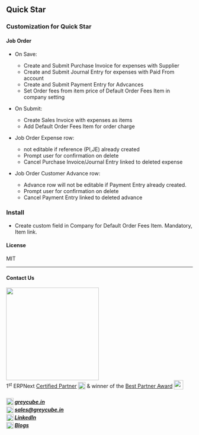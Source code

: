 ## Quick Star

### Customization for Quick Star

#### Job Order

- On Save:
  - Create and Submit Purchase Invoice for expenses with Supplier
  - Create and Submit Journal Entry for expenses with Paid From account
  - Create and Submit Payment Entry for Advcances
  - Set Order fees from item price of Default Order Fees Item in company setting
- On Submit:

  - Create Sales Invoice with expenses as items
  - Add Default Order Fees Item for order charge

- Job Order Expense row:

  - not editable if reference (PI,JE) already created
  - Prompt user for confirmation on delete
  - Cancel Purchase Invoice/Journal Entry linked to deleted expense

- Job Order Customer Advance row:

  - Advance row will not be editable if Payment Entry already created.
  - Prompt user for confirmation on delete
  - Cancel Payment Entry linked to deleted advance

### Install

- Create custom field in Company for Default Order Fees Item. Mandatory, Item link.

#### License

MIT

<hr>

#### Contact Us  

<a href="https://greycube.in"><img src="https://greycube.in/files/greycube_logo09eade.jpg" width="250" height="auto"></a> <br>
1<sup>st</sup> ERPNext [Certified Partner](https://frappe.io/api/method/frappe.utils.print_format.download_pdf?doctype=Certification&name=PARTCRTF00002&format=Partner%20Certificate&no_letterhead=0&letterhead=Blank&settings=%7B%7D&_lang=en#toolbar=0)
<sub> <img src="https://greycube.in/files/certificate.svg" width="20" height="20"> </sub>
& winner of the [Best Partner Award](https://frappe.io/partners/india/greycube-technologies) <sub> <img src="https://greycube.in/files/award.svg" width="25" height="25"> </sub>

<h5>
<sub><img src="https://greycube.in/files/link.svg" width="20" height="auto"> </sub> <a href="https://greycube.in"> greycube.in</a><br>
<sub><img src="https://greycube.in/files/8665305_envelope_email_icon.svg" width="20" height="18"> </sub> <a href="mailto:sales@greycube.in"> 
 sales@greycube.in</a><br>
<sub><img src="https://greycube.in/files/linkedin1.svg" width="20" height="18"> </sub> <a href="https://www.linkedin.com/company/greycube-technologies"> LinkedIn</a><br>
<sub><img src="https://greycube.in/files/blog.svg" width="20" height="18"> </sub><a href="https://greycube.in/blog"> Blogs</a> </h5>
